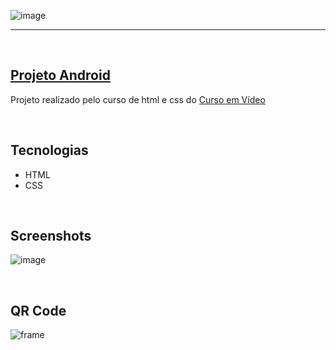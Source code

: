 ![image](https://user-images.githubusercontent.com/106173624/201481060-6859dbe4-2c91-4da3-aa2c-fbfcb95dc58e.png)

<hr>
<br/>

## [Projeto Android](https://nathrds.github.io/site-android/)

Projeto realizado pelo curso de html e css do [Curso em Vídeo](https://www.cursoemvideo.com/)

<br/>

## Tecnologias
* HTML
* CSS

<br/>

## Screenshots
![image](https://user-images.githubusercontent.com/106173624/201481144-d4df6e82-2e64-405e-879c-92b0848ed5a1.png)

<br/>

## QR Code 
![frame](https://user-images.githubusercontent.com/106173624/201481613-dcb25be4-c42e-4bfc-a191-19e6b716b6c7.png)
